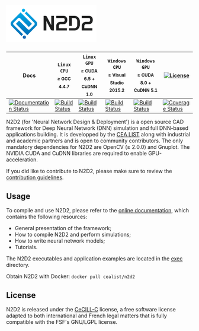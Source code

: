 # <img src="docs/_static/N2D2_Logo.png" alt="N2D2" height="100"/>

| **Docs** | **`Linux CPU`**<br/><sub>&ge; GCC 4.4.7</sub> | **`Linux GPU`**<br/><sub>&ge; CUDA 6.5 + CuDNN 1.0</sub> | **`Windows CPU`**<br/><sub>&ge; Visual Studio 2015.2</sub> | **`Windows GPU`**<br/><sub>&ge; CUDA 8.0 + CuDNN 5.1</sub>  | [![License](https://img.shields.io/badge/license-CeCILL--C-blue.svg)](LICENSE)  |
| ---------- | --------------- | ------------------ | ------------------ | ------------------ | ------ |
| [![Documentation Status](https://readthedocs.org/projects/n2d2/badge/?version=latest)](https://cea-list.github.io/N2D2-docs/) | [![Build Status](https://travis-ci.com/CEA-LIST/N2D2.svg?branch=master)](https://travis-ci.com/CEA-LIST/N2D2) | [![Build Status](https://travis-ci.com/CEA-LIST/N2D2.svg?branch=master)](https://travis-ci.com/CEA-LIST/N2D2) | [![Build Status](https://ci.appveyor.com/api/projects/status/github/CEA-LIST/N2D2?branch=master&svg=true)](https://ci.appveyor.com/project/olivierbichler-cea/n2d2) | [![Build Status](https://ci.appveyor.com/api/projects/status/github/CEA-LIST/N2D2?branch=master&svg=true)](https://ci.appveyor.com/project/olivierbichler-cea/n2d2) | [![Coverage Status](https://coveralls.io/repos/github/CEA-LIST/N2D2/badge.svg?branch=master)](https://coveralls.io/github/CEA-LIST/N2D2?branch=master) |

N2D2 (for 'Neural Network Design & Deployment') is a open source CAD framework for
Deep Neural Network (DNN) simulation and full DNN-based applications building.
It is developped by the [CEA LIST](http://www-list.cea.fr/) along with
industrial and academic partners and is open to community contributors.
The only mandatory dependencies for N2D2 are OpenCV (&ge; 2.0.0) and Gnuplot.
The NVIDIA CUDA and CuDNN libraries are required to enable GPU-acceleration.

If you did like to contribute to N2D2, please make sure to review the
[contribution guidelines](CONTRIBUTING.md).

Usage
-----

To compile and use N2D2, please refer to the
[online documentation](https://cea-list.github.io/N2D2-docs/), which
contains the following resources:
- General presentation of the framework;
- How to compile N2D2 and perform simulations;
- How to write neural network models;
- Tutorials.

The N2D2 executables and application examples are located in the [exec](exec)
directory.

Obtain N2D2 with Docker: `docker pull cealist/n2d2`

License
-------

N2D2 is released under the [CeCILL-C](LICENSE) license, a free software license
 adapted to both international and French legal matters that is fully compatible
 with the FSF's GNU/LGPL license.


